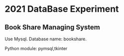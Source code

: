 # 2021 DataBase Experiment

## Book Share Managing System

Use Mysql. Database name: bookshare.

Python module: pymsql,tkinter